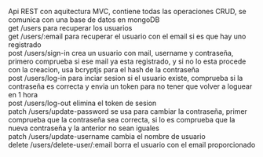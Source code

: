 Api REST con aquitectura MVC, contiene todas las operaciones CRUD, se comunica con una base de datos en mongoDB <br />
get /users para recuperar los usuarios <br />
get /users/:email para recuperar el usuario con el email si es que hay uno registrado <br />
post /users/sign-in crea un usuario con mail, username y contraseña, primero comprueba si ese mail ya esta registrado, y si no lo esta procede con la creacion, usa bcryptjs para el hash de la contraseña <br />
post /users/log-in para inciar sesion si el usuario existe, comprueba si la contraseña es correcta y envia un token para no tener que volver a loguear en 1 hora <br />
post /users/log-out elimina el token de sesion <br />
patch /users/update-password se usa para cambiar la contraseña, primer comprueba que la contraseña sea correcta, si lo es comprueba que la nueva contraseña y la anterior no sean iguales <br />
patch /users/update-username cambia el nombre de usuario <br />
delete /users/delete-user/:email borra el usuario con el email proporcionado <br />

